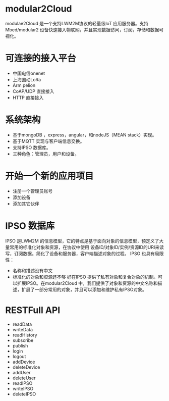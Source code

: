 # modular2Cloud
modulae2Cloud 是一个支持LWM2M协议的轻量级IoT 应用服务器。支持Mbed/modular2 设备快速接入物联网，并且实现数据访问，订阅，存储和数据可视化。
# 可连接的接入平台
+ 中国电信onenet
+ 上海国动LoRa
+ Arm pelion
+ CoAP/UDP 直接接入
+ HTTP 直接接入
# 系统架构
+ 基于mongoDB ，express，angular，和nodeJS（MEAN stack）实现。
+ 基于MQTT 实现与客户端信息交换。
+ 支持IPSO 数据库。
+ 三种角色：管理员，用户和设备。
# 开始一个新的应用项目
+ 注册一个管理员账号
+ 添加设备
+ 添加其它伙伴
# IPSO 数据库
 IPSO 是LWM2M 的信息模型，它的特点是基于面向对象的信息模型，预定义了大量常用的标准化对象和资源，在协议中使用 设备ID/对象ID/实例/资源ID的URI来读写，订阅数据。简化了设备和服务器，客户端描述对象的过程。
IPSO 也具有局限性：
+ 名称和描述没有中文
+ 标准化的对象和资源还不够
  好在IPSO 提供了私有对象和复合对象的机制。可以扩展IPSO。在modular2Cloud 中，我们提供了对象和资源的中文名称和描述，扩展了一部分常用的对象，并且可以添加和维护私有IPSO对象。
# RESTFull API
+ readData
+ writeData
+ readHistory
+ subscribe
+ publish
+ login
+ logout
+ addDevice
+ deleteDevice
+ addUser
+ deleteUser
+ readIPSO
+ writeIPSO
+ deleteIPSO
